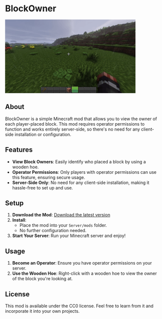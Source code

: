 # BlockOwner

![Preview](https://raw.githubusercontent.com/mastercion/minecraft_mod_fabric_blockowner/master/media/gif/preview.gif)

## About

BlockOwner is a simple Minecraft mod that allows you to view the owner of each player-placed block. This mod requires operator permissions to function and works entirely server-side, so there's no need for any client-side installation or configuration.

## Features

- **View Block Owners**: Easily identify who placed a block by using a wooden hoe.
- **Operator Permissions**: Only players with operator permissions can use this feature, ensuring secure usage.
- **Server-Side Only**: No need for any client-side installation, making it hassle-free to set up and use.

## Setup

1. **Download the Mod**: [Download the latest version](https://github.com/mastercion/minecraft_mod_fabric_blockowner/releases)
2. **Install**:
   - Place the mod into your `Server/mods` folder.
   - No further configuration needed.
3. **Start Your Server**: Run your Minecraft server and enjoy!

## Usage

1. **Become an Operator**: Ensure you have operator permissions on your server.
2. **Use the Wooden Hoe**: Right-click with a wooden hoe to view the owner of the block you're looking at.

## License

This mod is available under the CC0 license. Feel free to learn from it and incorporate it into your own projects.
